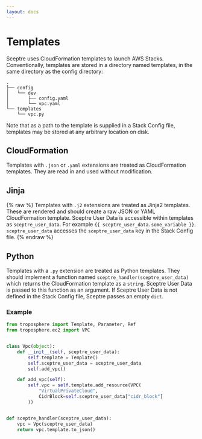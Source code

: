 ```yaml
---
layout: docs
---
```


# Templates

Sceptre uses CloudFormation templates to launch AWS Stacks. Conventionally, templates are stored in a directory named templates, in the same directory as the config directory:

```
.
├── config
│   └── dev
│       ├── config.yaml
│       └── vpc.yaml
└── templates
    └── vpc.py
```

Note that as a path to the template is supplied in a Stack Config file, templates may be stored at any arbitrary location on disk.


## CloudFormation

Templates with `.json` or `.yaml` extensions are treated as CloudFormation templates. They are read in and used without modification.


## Jinja
{% raw %}
Templates with `.j2` extensions are treated as Jinja2 templates. These are rendered and should create a raw JSON or YAML CloudFormation template. Sceptre User Data is accessible within templates as `sceptre_user_data`. For example `{{ sceptre_user_data.some_variable }}`. `sceptre_user_data` accesses the `sceptre_user_data` key in the Stack Config file.
{% endraw %}

## Python

Templates with a `.py` extension are treated as Python templates. They should implement a function named `sceptre_handler(sceptre_user_data)` which returns the CloudFormation template as a `string`. Sceptre User Data is passed to this function as an argument. If Sceptre User Data is not defined in the Stack Config file, Sceptre passes an empty `dict`.


### Example

```python
from troposphere import Template, Parameter, Ref
from troposphere.ec2 import VPC


class Vpc(object):
    def __init__(self, sceptre_user_data):
        self.template = Template()
        self.sceptre_user_data = sceptre_user_data
        self.add_vpc()

    def add_vpc(self):
        self.vpc = self.template.add_resource(VPC(
            "VirtualPrivateCloud",
            CidrBlock=self.sceptre_user_data["cidr_block"]
        ))


def sceptre_handler(sceptre_user_data):
    vpc = Vpc(sceptre_user_data)
    return vpc.template.to_json()
```
